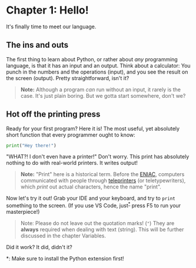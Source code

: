 # Chapter 1: Hello!

It's finally time to meet our language.

## The ins and outs

The first thing to learn about Python, or rather about *any* programming language, is
that it has an input and an output. Think about a calculator: You punch in the numbers and
the operations (input), and you see the result on the screen (output). Pretty straightforward,
isn't it?

> **Note:** Although a program *can* run without an input, it rarely is the case.
>           It's just plain boring. But we gotta start somewhere, don't we?

## Hot off the printing press

Ready for your first program? Here it is! The most useful, yet absolutely short function
that every programmer ought to know:

```python
print("Hey there!")
```

"WHAT?! I don't even have a printer!" Don't worry. This print has absolutely nothing to do
with real-world printers. It writes output!

> **Note:** "Print" here is a historical term. Before the [ENIAC](https://en.wikipedia.org/wiki/ENIAC),
>            computers communicated with people through [teleprinters](https://en.wikipedia.org/wiki/Teleprinter)
>            (or teletypewriters), which *print* out actual characters, hence the name "print".

Now let's try it out! Grab your IDE and your keyboard, and try to `print` something to the screen. (If you use VS Code, just<sup>[*](#note)</sup> press F5 to run your masterpiece!)

> Note: Please do not leave out the quotation marks! (`"`) They are **always** required when dealing with text (string).
>       This will be further discussed in the chapter Variables.
<!-- TODO: Link the variables chapter -->

Did it work? It did, didn't it? <!-- TODO: Continue -->

<a name="note"></a>*: Make sure to install the Python extension first!

<!--
## Math Wars

```python
print(2 + 2 * 4)
```

Try to guess the output of this `print`. Yes, Python knows about [operator precedence](https://en.wikipedia.org/wiki/Order_of_operations).
The answer is `10`. Pretty straight forward, isn't it? Just a multiplication, then an addition.

No quotes? Exactly. In most programming languages, including Python, letters specify instructions. If you were to write
`print(whatever)`, then python would search for something called `whatever`. Because "whatever" is not defined, Python
has to "raise" an error. (We'll talk about errors later in the corresponding chapter.) To tell Python that our text
should be left alone, we wrap it in quotation marks (to show that they should be taken *literally*).

> TODO: Link chapter(s)!

## But how does a point float?

Let's see if we have fractions:

```python
print(1 / 2)
```

You got `0.5`, right? Exactly! Python knows fractions! :tada:  
:warning: But.. before we party... uh... how should I put this... Try the following:

```python
print(0.3 * 3)
```

The result should be `0.9`, right? Sadly, no. Not exactly. This is the result of *floating-point math*.
Your PC's processor is unable to represent `0.3 * 3` exactly in binary. It becomes an endless fraction
(3 * 0.01001100110...). Think about it like `1/3` in decimal (0.3333...). It never reaches the exact value,
thus it cannot be converted exactly. Read more [here](https://docs.python.org/3/tutorial/floatingpoint.html).
-->
